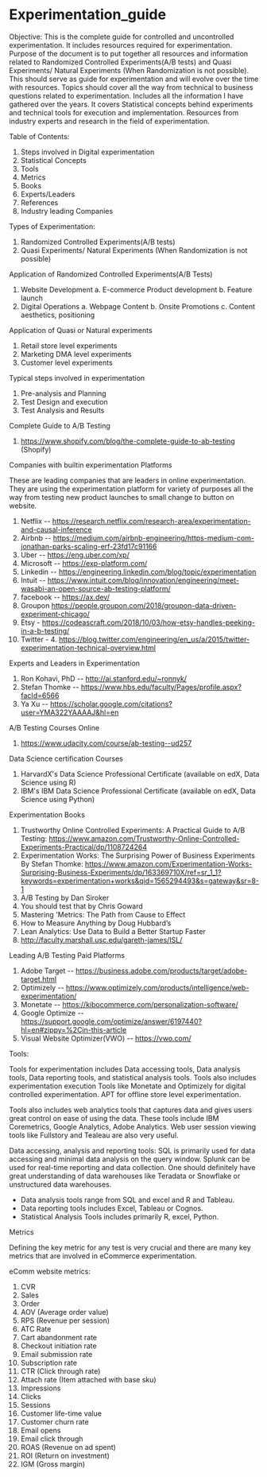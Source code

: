 # Experimentation_guide

Objective:
This is the complete guide for controlled and uncontrolled experimentation. It includes resources required for experimentation.
Purpose of the document is to put together all resources and information related to Randomized Controlled Experiments(A/B tests) and Quasi Experiments/ Natural Experiments (When Randomization is not possible). This should serve as guide for experimentation and will evolve over the time with resources. Topics should cover all the way from technical to business questions related to experimentation. Includes all the information I have gathered over the years. It covers Statistical concepts behind experiments and technical tools for execution and implementation. Resources from industry experts and research in the field of experimentation.

Table of Contents:

1.	Steps involved in Digital experimentation
2.	Statistical Concepts
3.	Tools
4.	Metrics
5.	Books
6.	Experts/Leaders
7.	References
8.	Industry leading Companies


Types of Experimentation:
1. Randomized Controlled Experiments(A/B tests)
2. Quasi Experiments/ Natural Experiments (When Randomization is not possible)

Application of Randomized Controlled Experiments(A/B Tests)

1. Website Development
  a. E-commerce Product development
  b. Feature launch
2. Digital Operations
  a. Webpage Content
  b. Onsite Promotions
  c. Content aesthetics, positioning

Application of Quasi or Natural experiments

1. Retail store level experiments
2. Marketing DMA level experiments
3. Customer level experiments

Typical steps involved in experimentation

1.	Pre-analysis and Planning
2.	Test Design and execution
3.	Test Analysis and Results

Complete Guide to A/B Testing

1. https://www.shopify.com/blog/the-complete-guide-to-ab-testing (Shopify)

Companies with builtin experimentation Platforms

These are leading companies that are leaders in online experimentation. They are using the experimentation platform for variety of purposes all the way from testing new product launches to small change to button on website.

1. Netflix -- https://research.netflix.com/research-area/experimentation-and-causal-inference
2. Airbnb -- https://medium.com/airbnb-engineering/https-medium-com-jonathan-parks-scaling-erf-23fd17c91166
3. Uber -- https://eng.uber.com/xp/
4. Microsoft -- https://exp-platform.com/
5. Linkedin -- https://engineering.linkedin.com/blog/topic/experimentation
6. Intuit -- https://www.intuit.com/blog/innovation/engineering/meet-wasabi-an-open-source-ab-testing-platform/
7. facebook -- https://ax.dev/
8. Groupon https://people.groupon.com/2018/groupon-data-driven-experiment-chicago/  
9. Etsy - https://codeascraft.com/2018/10/03/how-etsy-handles-peeking-in-a-b-testing/
10. Twitter - 4.	https://blog.twitter.com/engineering/en_us/a/2015/twitter-experimentation-technical-overview.html


Experts and Leaders in Experimentation

1. Ron Kohavi, PhD -- http://ai.stanford.edu/~ronnyk/
2. Stefan Thomke -- https://www.hbs.edu/faculty/Pages/profile.aspx?facId=6566
3. Ya Xu -- https://scholar.google.com/citations?user=YMA322YAAAAJ&hl=en

A/B Testing Courses Online

1. https://www.udacity.com/course/ab-testing--ud257

Data Science certification Courses
1. HarvardX's Data Science Professional Certificate (available on edX, Data Science using R)
2. IBM's IBM Data Science Professional Certificate (available on edX, Data Science using Python)

Experimentation Books

1. Trustworthy Online Controlled Experiments: A Practical Guide to A/B Testing:  https://www.amazon.com/Trustworthy-Online-Controlled-Experiments-Practical/dp/1108724264
2. Experimentation Works: The Surprising Power of Business Experiments By Stefan Thomke: https://www.amazon.com/Experimentation-Works-Surprising-Business-Experiments/dp/163369710X/ref=sr_1_1?keywords=experimentation+works&qid=1565294493&s=gateway&sr=8-1
3. A/B Testing by Dan Siroker
4. You should test that by Chris Goward
5. Mastering 'Metrics: The Path from Cause to Effect
6. How to Measure Anything by Doug Hubbard’s
7. Lean Analytics: Use Data to Build a Better Startup Faster
8. http://faculty.marshall.usc.edu/gareth-james/ISL/



Leading A/B Testing Paid Platforms

1. Adobe Target -- https://business.adobe.com/products/target/adobe-target.html
2. Optimizely -- https://www.optimizely.com/products/intelligence/web-experimentation/
3. Monetate -- https://kibocommerce.com/personalization-software/
4. Google Optimize -- https://support.google.com/optimize/answer/6197440?hl=en#zippy=%2Cin-this-article
5. Visual Website Optimizer(VWO) -- https://vwo.com/

Tools:

Tools for experimentation includes Data accessing tools, Data analysis tools, Data reporting tools, and statistical analysis tools.
Tools also includes experimentation execution Tools like Monetate and Optimizely for digital controlled experimentation. APT for offline store level experimentation.

Tools also includes web analytics tools that captures data and gives users great control on ease of using the data. These tools include IBM Coremetrics, Google Analytics, Adobe Analytics. Web user session viewing tools like Fullstory and Tealeau are also very useful.  

Data accessing, analysis and reporting tools:
SQL is primarily used for data accessing and minimal data analysis on the query window. Splunk can be used for real-time reporting and data collection. One should definitely have great understanding of data warehouses like Teradata or Snowflake or unstructured data warehouses.

* Data analysis tools range from SQL and excel and R and Tableau.
* Data reporting tools includes Excel, Tableau or Cognos.
* Statistical Analysis Tools includes primarily R, excel, Python.

Metrics

Defining the key metric for any test is very crucial and there are many key metrics that are involved in eCommerce experimentation.

eComm website metrics:

1.	CVR
2.	Sales
3.	Order
4.	AOV (Average order value)
5.	RPS (Revenue per session)
6.	ATC Rate
7.	Cart abandonment rate
8.	Checkout initiation rate
9.	Email submission rate
10.	Subscription rate
11.	CTR (Click through rate)
12.	Attach rate (Item attached with base sku)
13.	Impressions
14.	Clicks
15.	Sessions
16.	Customer life-time value
17.	Customer churn rate
18.	Email opens
19.	Email click through
20.	ROAS (Revenue on ad spent)
21.	ROI (Return on investment)
22.	IGM (Gross margin)
